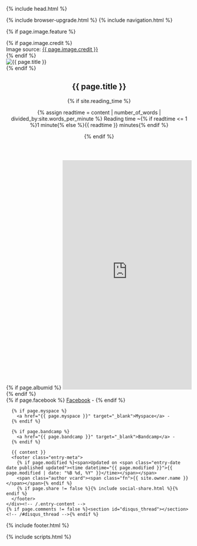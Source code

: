 <!doctype html>
<!--[if lt IE 7]><html class="no-js lt-ie9 lt-ie8 lt-ie7" lang="en"> <![endif]-->
<!--[if (IE 7)&!(IEMobile)]><html class="no-js lt-ie9 lt-ie8" lang="en"><![endif]-->
<!--[if (IE 8)&!(IEMobile)]><html class="no-js lt-ie9" lang="en"><![endif]-->
<!--[if gt IE 8]><!--> <html class="no-js" lang="en"><!--<![endif]-->
<head>
{% include head.html %}
</head>

<body id="page" {% if page.image.feature %}class="feature"{% endif %}>

{% include browser-upgrade.html %}
{% include navigation.html %}

{% if page.image.feature %}
<div class="entry-header">
  {% if page.image.credit %}<div class="image-credit">Image source: <a href="{{ page.image.creditlink }}">{{ page.image.credit }}</a></div><!-- /.image-credit -->{% endif %}
  <div class="entry-image">
    <img src="{{ site.url }}/images/{{ page.image.feature }}" alt="{{ page.title }}">
  </div><!-- /.entry-image -->
</div><!-- /.entry-header -->
{% endif %}

<div id="main" role="main">
  <article class="hentry">
    <header class="header-title">
      <div class="header-title-wrap">
        <h1 class="entry-title">{{ page.title }}</h1>
        {% if site.reading_time %}
        <p class="entry-reading-time">
          <i class="fa fa-clock-o"></i>
          {% assign readtime = content | number_of_words | divided_by:site.words_per_minute %}
          Reading time ~{% if readtime <= 1 %}1 minute{% else %}{{ readtime }} minutes{% endif %}
        </p><!-- /.entry-reading-time -->
        {% endif %}
      </div><!-- /.header-title-wrap -->
    </header>
    <div class="entry-content">
      {% if page.albumid %}
      <iframe style="border: 0; width: 350px; height: 621px;" src="http://bandcamp.com/EmbeddedPlayer/album={{ page.albumid }} /size=large/bgcol=ffffff/linkcol=de270f/transparent=true/" seamless></iframe>
      {% endif %}
      <br />
      {% if page.facebook %}
        <a href="{{ page.facebook }}" target="_blank">Facebook</a> -
      {% endif %}

      {% if page.myspace %}
        <a href="{{ page.myspace }}" target="_blank">Myspace</a> - 
      {% endif %}

      {% if page.bandcamp %}
        <a href="{{ page.bandcamp }}" target="_blank">Bandcamp</a> - 
      {% endif %}

      {{ content }}
      <footer class="entry-meta">
        {% if page.modified %}<span>Updated on <span class="entry-date date published updated"><time datetime="{{ page.modified }}">{{ page.modified | date: "%B %d, %Y" }}</time></span></span>
        <span class="author vcard"><span class="fn">{{ site.owner.name }}</span></span>{% endif %}
        {% if page.share != false %}{% include social-share.html %}{% endif %}
      </footer>
    </div><!-- /.entry-content -->
    {% if page.comments != false %}<section id="disqus_thread"></section><!-- /#disqus_thread -->{% endif %}
  </article>
</div><!-- /#main -->

<div class="footer-wrapper">
  <footer role="contentinfo">
    {% include footer.html %}
  </footer>
</div><!-- /.footer-wrapper -->

{% include scripts.html %}          

</body>
</html>
